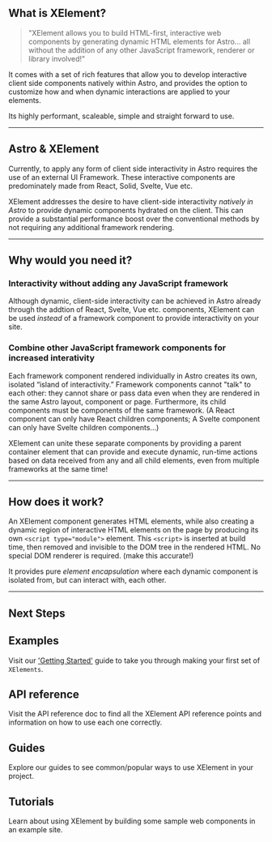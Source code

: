 ## What is XElement?


> "XElement allows you to build HTML-first, interactive web components by generating dynamic HTML elements for Astro... all without the addition of any other JavaScript framework, renderer or library involved!"

It comes with a set of rich features that allow you to develop interactive client side components natively within Astro, and provides the option to customize how and when dynamic interactions are applied to your elements.

Its highly performant, scaleable, simple and straight forward to use.

------------------

## Astro & XElement

Currently, to apply any form of client side interactivity in Astro requires the use of an external UI Framework. These interactive components are predominately made from React, Solid, Svelte, Vue etc.

XElement addresses the desire to have client-side interactivity *natively in Astro* to provide dynamic components hydrated on the client. This can provide a substantial performance boost over the conventional methods by not requiring any additional framework rendering.

------------------

## Why would you need it?

### Interactivity without adding any JavaScript framework
Although dynamic, client-side interactivity can be achieved in Astro already through the addtion of React, Svelte, Vue etc. components, XElement can be used *instead* of a framework component to provide interactivity on your site. 

### Combine other JavaScript framework components for increased interativity

Each framework component rendered individually in Astro creates its own, isolated “island of interactivity.” Framework components cannot "talk" to each other: they cannot share or pass data even when they are rendered in the same Astro layout, component or page. Furthermore, its child components must be components of the same framework. (A React component can only have React children components; A Svelte component can only have Svelte children components...)

XElement can unite these separate components by providing a parent container element that can provide and execute dynamic, run-time actions based on data received from any and all child elements, even from multiple frameworks at the same time! 

------------------

## How does it work?

An XElement component generates HTML elements, while also creating a dynamic region of interactive HTML elements on the page by producing its own `<script type="module">` element. This `<script>` is inserted at build time, then removed and invisible to the DOM tree in the rendered HTML. No special DOM renderer is required. (make this accurate!)

It provides pure *element encapsulation* where each dynamic component is isolated from, but can interact with, each other.

------------------

## Next Steps

## Examples

Visit our ['Getting Started'](getting-started.md) guide to take you through making your first set of `XElements`.

## API reference

Visit the API reference doc to find all the XElement API reference points and information on how to use each one correctly.

## Guides
Explore our guides to see common/popular ways to use XElement in your project.

## Tutorials
Learn about using XElement by building some sample web components in an example site.
